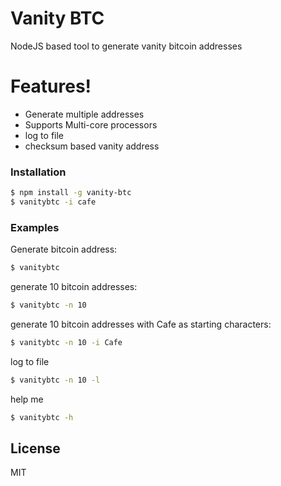 # Vanity BTC

NodeJS based tool to generate vanity bitcoin addresses

# Features!

  - Generate multiple addresses
  - Supports Multi-core processors
  - log to file
  - checksum based vanity address

### Installation
```sh
$ npm install -g vanity-btc
$ vanitybtc -i cafe
```
### Examples

Generate bitcoin address:
```sh
$ vanitybtc
```

generate 10 bitcoin addresses:
```sh
$ vanitybtc -n 10
```

generate 10 bitcoin addresses with Cafe as starting characters:
```sh
$ vanitybtc -n 10 -i Cafe
```
log to file
```sh
$ vanitybtc -n 10 -l
```
help me
```sh
$ vanitybtc -h
```

License
----

MIT

